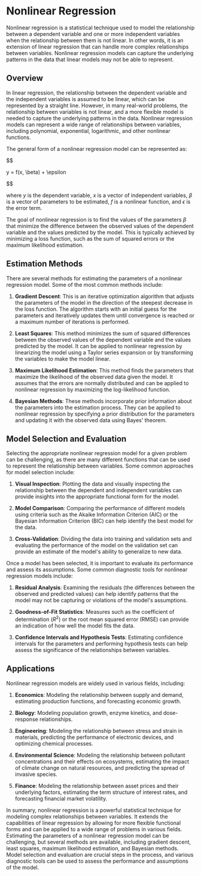 # Nonlinear Regression

Nonlinear regression is a statistical technique used to model the relationship between a dependent variable and one or more independent variables when the relationship between them is not linear. In other words, it is an extension of linear regression that can handle more complex relationships between variables. Nonlinear regression models can capture the underlying patterns in the data that linear models may not be able to represent.

## Overview

In linear regression, the relationship between the dependent variable and the independent variables is assumed to be linear, which can be represented by a straight line. However, in many real-world problems, the relationship between variables is not linear, and a more flexible model is needed to capture the underlying patterns in the data. Nonlinear regression models can represent a wide range of relationships between variables, including polynomial, exponential, logarithmic, and other nonlinear functions.

The general form of a nonlinear regression model can be represented as:


$$

y = f(x, \beta) + \epsilon

$$


where $y$ is the dependent variable, $x$ is a vector of independent variables, $\beta$ is a vector of parameters to be estimated, $f$ is a nonlinear function, and $\epsilon$ is the error term.

The goal of nonlinear regression is to find the values of the parameters $\beta$ that minimize the difference between the observed values of the dependent variable and the values predicted by the model. This is typically achieved by minimizing a loss function, such as the sum of squared errors or the maximum likelihood estimation.

## Estimation Methods

There are several methods for estimating the parameters of a nonlinear regression model. Some of the most common methods include:

1. **Gradient Descent**: This is an iterative optimization algorithm that adjusts the parameters of the model in the direction of the steepest decrease in the loss function. The algorithm starts with an initial guess for the parameters and iteratively updates them until convergence is reached or a maximum number of iterations is performed.

2. **Least Squares**: This method minimizes the sum of squared differences between the observed values of the dependent variable and the values predicted by the model. It can be applied to nonlinear regression by linearizing the model using a Taylor series expansion or by transforming the variables to make the model linear.

3. **Maximum Likelihood Estimation**: This method finds the parameters that maximize the likelihood of the observed data given the model. It assumes that the errors are normally distributed and can be applied to nonlinear regression by maximizing the log-likelihood function.

4. **Bayesian Methods**: These methods incorporate prior information about the parameters into the estimation process. They can be applied to nonlinear regression by specifying a prior distribution for the parameters and updating it with the observed data using Bayes' theorem.

## Model Selection and Evaluation

Selecting the appropriate nonlinear regression model for a given problem can be challenging, as there are many different functions that can be used to represent the relationship between variables. Some common approaches for model selection include:

1. **Visual Inspection**: Plotting the data and visually inspecting the relationship between the dependent and independent variables can provide insights into the appropriate functional form for the model.

2. **Model Comparison**: Comparing the performance of different models using criteria such as the Akaike Information Criterion (AIC) or the Bayesian Information Criterion (BIC) can help identify the best model for the data.

3. **Cross-Validation**: Dividing the data into training and validation sets and evaluating the performance of the model on the validation set can provide an estimate of the model's ability to generalize to new data.

Once a model has been selected, it is important to evaluate its performance and assess its assumptions. Some common diagnostic tools for nonlinear regression models include:

1. **Residual Analysis**: Examining the residuals (the differences between the observed and predicted values) can help identify patterns that the model may not be capturing or violations of the model's assumptions.

2. **Goodness-of-Fit Statistics**: Measures such as the coefficient of determination ($R^2$) or the root mean squared error (RMSE) can provide an indication of how well the model fits the data.

3. **Confidence Intervals and Hypothesis Tests**: Estimating confidence intervals for the parameters and performing hypothesis tests can help assess the significance of the relationships between variables.

## Applications

Nonlinear regression models are widely used in various fields, including:

1. **Economics**: Modeling the relationship between supply and demand, estimating production functions, and forecasting economic growth.

2. **Biology**: Modeling population growth, enzyme kinetics, and dose-response relationships.

3. **Engineering**: Modeling the relationship between stress and strain in materials, predicting the performance of electronic devices, and optimizing chemical processes.

4. **Environmental Science**: Modeling the relationship between pollutant concentrations and their effects on ecosystems, estimating the impact of climate change on natural resources, and predicting the spread of invasive species.

5. **Finance**: Modeling the relationship between asset prices and their underlying factors, estimating the term structure of interest rates, and forecasting financial market volatility.

In summary, nonlinear regression is a powerful statistical technique for modeling complex relationships between variables. It extends the capabilities of linear regression by allowing for more flexible functional forms and can be applied to a wide range of problems in various fields. Estimating the parameters of a nonlinear regression model can be challenging, but several methods are available, including gradient descent, least squares, maximum likelihood estimation, and Bayesian methods. Model selection and evaluation are crucial steps in the process, and various diagnostic tools can be used to assess the performance and assumptions of the model.
